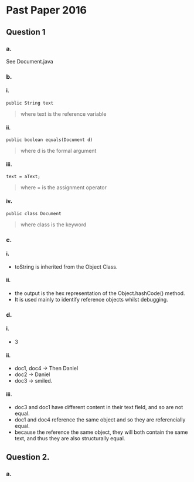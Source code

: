 # Past Paper 2016

## Question 1

### a.

See Document.java

### b.

#### i.

`public String text`
> where text is the reference variable

#### ii.

`public boolean equals(Document d)`
> where d is the formal argument

#### iii.

`text = aText;`
> where = is the assignment operator

#### iv.

`public class Document`
> where class is the keyword

### c.

#### i.

- toString is inherited from the Object Class.

#### ii.

- the output is the hex representation of the Object.hashCode() method.
- It is used mainly to identify reference objects whilst debugging.

### d.

#### i.

- 3

#### ii.

- doc1, doc4 -> Then Daniel
- doc2 -> Daniel
- doc3 -> smiled.

#### iii.

- doc3 and doc1 have different content in their text field, and so are not equal.
- doc1 and doc4 reference the same object and so they are referencially equal.
- because the reference the same object, they will both contain the same text, and thus they are also structurally equal.

## Question 2.

### a.